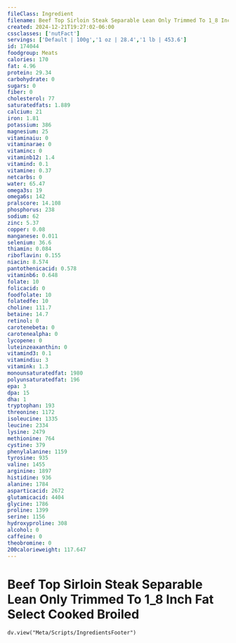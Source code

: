 ```yaml
---
fileClass: Ingredient
filename: Beef Top Sirloin Steak Separable Lean Only Trimmed To 1_8 Inch Fat Select Cooked Broiled
created: 2024-12-21T19:27:02-06:00
cssclasses: ['nutFact']
servings: ['Default | 100g','1 oz | 28.4','1 lb | 453.6']
id: 174044
foodgroup: Meats
calories: 170
fat: 4.96
protein: 29.34
carbohydrate: 0
sugars: 0
fiber: 0
cholesterol: 77
saturatedfats: 1.889
calcium: 21
iron: 1.81
potassium: 386
magnesium: 25
vitaminaiu: 0
vitaminarae: 0
vitaminc: 0
vitaminb12: 1.4
vitamind: 0.1
vitamine: 0.37
netcarbs: 0
water: 65.47
omega3s: 19
omega6s: 142
pralscore: 14.108
phosphorus: 238
sodium: 62
zinc: 5.37
copper: 0.08
manganese: 0.011
selenium: 36.6
thiamin: 0.084
riboflavin: 0.155
niacin: 8.574
pantothenicacid: 0.578
vitaminb6: 0.648
folate: 10
folicacid: 0
foodfolate: 10
folatedfe: 10
choline: 111.7
betaine: 14.7
retinol: 0
carotenebeta: 0
carotenealpha: 0
lycopene: 0
luteinzeaxanthin: 0
vitamind3: 0.1
vitamindiu: 3
vitamink: 1.3
monounsaturatedfat: 1980
polyunsaturatedfat: 196
epa: 3
dpa: 15
dha: 1
tryptophan: 193
threonine: 1172
isoleucine: 1335
leucine: 2334
lysine: 2479
methionine: 764
cystine: 379
phenylalanine: 1159
tyrosine: 935
valine: 1455
arginine: 1897
histidine: 936
alanine: 1784
asparticacid: 2672
glutamicacid: 4404
glycine: 1786
proline: 1399
serine: 1156
hydroxyproline: 308
alcohol: 0
caffeine: 0
theobromine: 0
200calorieweight: 117.647
---
```


# Beef Top Sirloin Steak Separable Lean Only Trimmed To 1_8 Inch Fat Select Cooked Broiled

```dataviewjs
dv.view("Meta/Scripts/IngredientsFooter")
```